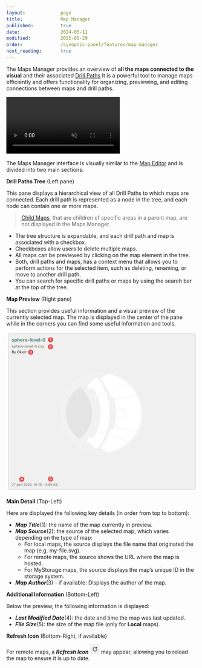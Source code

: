 ```yaml
---
layout:             page
title:              Map Manager
published:          true
date:               2024-05-11
modified:           2025-05-29
order:              /synoptic-panel/features/map-manager
next_reading:       true
---
```


The Maps Manager provides an overview of **all the maps connected to the visual** and their associated [Drill Paths](./drill-mode.md#the-drill-path) It is a powerful tool to manage maps efficiently and offers functionality for organizing, previewing, and editing connections between maps and drill paths.

<video src="./images/map-manager.mp4" autoplay loop muted></video>

The Maps Manager interface is visually similar to the [Map Editor](./map-editor/layout.md) and is divided into two main sections:

**Drill Paths Tree** (Left pane)

This pane displays a hierarchical view of all Drill Paths to which maps are connected. Each drill path is represented as a node in the tree, and each node can contain one or more maps.

> [Child Maps](../features/drill-mode.md#child-maps), that are children of specific areas in a parent map, are not displayed in the Maps Manager.

- The tree structure is expandable, and each drill path and map is associated with a checkbox.
- Checkboxes allow users to delete multiple maps.
- All maps can be previewed by clicking on the map element in the tree.
- Both, drill paths and maps, has a context menu that allows you to perform actions for the selected item, such as deleting, renaming, or move to another drill path.
- You can search for specific drill paths or maps  by using the search bar at the top of the tree.

**Map Preview** (Right pane)

This section provides useful information and a visual preview of the currently selected map.
The map is displayed in the center of the pane while in the corners you can find some useful information and tools.

<img src="./images/map-manager-map-preview.png" width="600">

**Main Detail** (Top-Left)

Here are displayed the following key details (in order from top to bottom):
- ***Map Title***(1): the name of the map currently in preview.
- ***Map Source***(2): the source of the selected map, which varies depending on the type of map:
	- For local maps, the source displays the file name that originated the map (e.g. my-file.svg).
	- For remote maps, the source shows the URL where the map is hosted.
	- For MyStorage maps, the source displays the map’s unique ID in the storage system.
- ***Map Author***(3) - if available: Displays the author of the map.

**Additional Information** (Bottom-Left)

Below the preview, the following information is displayed:
- ***Last Modified Date***(4): the date and time the map was last updated.
- ***File Size***(5): the size of the map file (only for **Local** maps).

**Refresh Icon** (Bottom-Right, if available)

For remote maps, a ***Refresh Icon*** <img src="images/refresh-icon.png" width="25" class="nomargin"> may appear, allowing you to reload the map to ensure it is up to date.